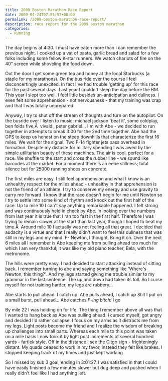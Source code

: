 ```yaml
---
title: 2009 Boston Marathon Race Report
date: 2009-04-24T07:55:57+00:00
permalink: /2009-boston-marathon-race-report/
description: race report for the 2009 boston marathon
categories:
  - Running
---
```

The day begins at 4:30. I must have eaten more than I can remember the previous night. I cooked up a vat of pasta, garlic bread and salad for a few folks including some fellow K-star runners. We watch chariots of fire on the 40" screen while shoveling the food down.

Out the door I get some green tea and honey at the local Starbucks (a staple for my marathons). On the bus ride over the course I feel disconcertingly unexcited. In fact I've had trouble 'getting up' for this race for the past several days. Last year I couldn't sleep the day before the BM. This year I slept too well. I feel little besides un-anticipation and dullness. I even felt some apprehension - not nervousness - that my training was crap and that I was totally unprepared.

Anyway, I try to shut off the stream of thoughts and turn on the autopilot.
On the busride over I listen to music: michael jackson 'beat it', some coldplay, ben folds five,Â  vivaldi, peter gabriel...
I'm with Abe - we decided to run together in attempts to break 3:00 for the 2nd time together. Abe had the GPS to keep us honest on the steep downhills that characterize the first 16 miles. We wait for the signal. Two F-14 fighter jets pass overhead in formation. Despite my distaste for military spending I was awed by the simple utilitarian beauty of these machines. The air is cool, perfect for a race. We shuffle to the start and cross the rubber line - we sound like barcodes at the market. For a moment there is an eerie stillness; total silence but for 25000 running shoes on concrete.

The first miles are easy. I still feel apprehension and what I know is an unhealthy respect for the miles ahead - unhealthy in that apprehension is not the friend of an athlete. I try to conserve my energy and use gravity to carry me forward. I know that the race doesn't begin for me until Newton so I try to settle into some kind of rhythm and knock out the first half of the race.
Up to mile 10 I can't say anything remarkable happened. I felt strong and was continuously held in check by Abe. In looking over the numbers from last year it is true that I ran too fast in the first half. Therefore I was trying to remain slower at the start than last year, though I hoped to beat my time.Â  Around mile 10 I actually was not feeling all that great. I decided that audacity is a virtue and that I really didn't want to feel this dullness that was still in my legs and my mind. F- Newton, I thought, Bring it on. Over the next 6 miles all I remember is Abe keeping me from pulling ahead too much for which I am very thankful; it was like my old piano teacher, Bela, with the metronome.

The hills were pretty easy. I had decided to start attacking instead of sitting back. I remember turning to abe and saying something like 'Where's Newton, this thing?'.
And my legs started giving me trouble similar to my grammar in the last sentence. The up and down had taken its toll.
So I curse myself for not training harder, my legs are rubbery...

Abe starts to pull ahead.
I catch up.
Abe pulls ahead,
I catch up
<em>Shit</em>
I put on a small burst, pull ahead...
Abe catches
<em>F-ing bitch!
</em>I go

By mile 22 I was holding on for life. The thing I remember above all was that I wanted to hang back as Abe was pulling ahead. I cursed myself, got angry and decided I'd rather collapse.
I focus on my arms as it distracts me from my legs. Light posts become my friend and I realize the wisdom of breaking up challenges into small parts. Whereas each mile to this point was taken on a mile basis I now took it by light post increments of several hundred yards - fartlek style. Off in the distance I see the Citgo sign - frighteningly distant. My quads ceased to work in my favor, instead they felt like brakes. I stopped keeping track of my times and just kept working.

So I missed by sub 3 goal, ending in 3:01:27.
I was satisfied in that I could have easily finished a few minutes slower but dug deep and pushed when I really didn't feel like I had anything left.